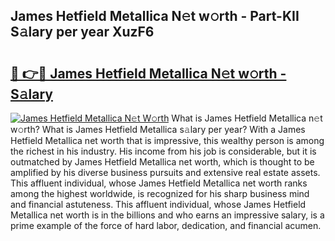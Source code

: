 ## James Hetfield Metallica N𝚎t w𝚘rth - Part-KII S𝚊lary per year XuzF6

# <h2><a href="http://gc2ib9v.nevu.top/?p=James+Hetfield+Metallica">🔗 👉🔴 James Hetfield Metallica N𝚎t w𝚘rth - S𝚊lary</a></h2>

[![James Hetfield Metallica N𝚎t W𝚘rth](https://i.imgur.com/Oavwk0R.jpeg)](http://gc2ib9v.nevu.top/?p=James+Hetfield+Metallica)
What is James Hetfield Metallica n𝚎t w𝚘rth? What is James Hetfield Metallica s𝚊lary per year?
With a James Hetfield Metallica net worth that is impressive, this wealthy person is among the richest in his industry. His income from his job is considerable, but it is outmatched by James Hetfield Metallica net worth, which is thought to be amplified by his diverse business pursuits and extensive real estate assets. This affluent individual, whose James Hetfield Metallica net worth ranks among the highest worldwide, is recognized for his sharp business mind and financial astuteness. This affluent individual, whose James Hetfield Metallica net worth is in the billions and who earns an impressive salary, is a prime example of the force of hard labor, dedication, and financial acumen.
